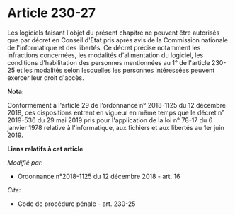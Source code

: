 # Article 230-27

Les logiciels faisant l'objet du présent chapitre ne peuvent être autorisés que par décret en Conseil d'Etat pris après avis
de la Commission nationale de l'informatique et des libertés. Ce décret précise notamment les infractions concernées, les
modalités d'alimentation du logiciel, les conditions d'habilitation des personnes mentionnées au 1° de l'article 230-25 et
les modalités selon lesquelles les personnes intéressées peuvent exercer leur droit d'accès.

**Nota:**

Conformément à l'article 29 de l’ordonnance n° 2018-1125 du 12 décembre 2018, ces dispositions entrent en vigueur en même
temps que le décret n° 2019-536 du 29 mai 2019 pris pour l'application de la loi n° 78-17 du 6 janvier 1978 relative à
l'informatique, aux fichiers et aux libertés au 1er juin 2019.

**Liens relatifs à cet article**

_Modifié par_:

  - Ordonnance n°2018-1125 du 12 décembre 2018 - art. 16

_Cite_:

  - Code de procédure pénale - art. 230-25
